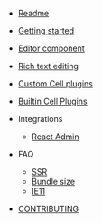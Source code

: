 <!-- docs/_sidebar.md -->

- [Readme](/)
- [Getting started](/quick-start.md)
- [Editor component](/editor.md)
- [Rich text editing](/slate.md)
- [Custom Cell plugins](/custom-cell-plugins.md)
- [Builtin Cell Plugins](/builtin_plugins.md)
- Integrations

  - [React Admin](/integration-react-admin.md)

- FAQ
  - [SSR](/server-side-rendering.md)
  - [Bundle size](/bundle-size.md)
  - [IE11](/ie11.md)
- [CONTRIBUTING](/CONTRIBUTING.md)

